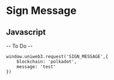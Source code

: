 # Sign Message

## Javascript

-- To Do --

```
window.uniweb3.request('SIGN_MESSAGE',{
    blockchain: 'polkadot',
    message: 'test'
})
```

